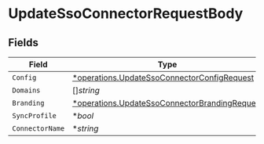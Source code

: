 # UpdateSsoConnectorRequestBody


## Fields

| Field                                                                                                         | Type                                                                                                          | Required                                                                                                      | Description                                                                                                   |
| ------------------------------------------------------------------------------------------------------------- | ------------------------------------------------------------------------------------------------------------- | ------------------------------------------------------------------------------------------------------------- | ------------------------------------------------------------------------------------------------------------- |
| `Config`                                                                                                      | [*operations.UpdateSsoConnectorConfigRequest](../../models/operations/updatessoconnectorconfigrequest.md)     | :heavy_minus_sign:                                                                                            | arbitrary                                                                                                     |
| `Domains`                                                                                                     | []*string*                                                                                                    | :heavy_minus_sign:                                                                                            | N/A                                                                                                           |
| `Branding`                                                                                                    | [*operations.UpdateSsoConnectorBrandingRequest](../../models/operations/updatessoconnectorbrandingrequest.md) | :heavy_minus_sign:                                                                                            | N/A                                                                                                           |
| `SyncProfile`                                                                                                 | **bool*                                                                                                       | :heavy_minus_sign:                                                                                            | N/A                                                                                                           |
| `ConnectorName`                                                                                               | **string*                                                                                                     | :heavy_minus_sign:                                                                                            | N/A                                                                                                           |